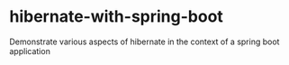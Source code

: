 # hibernate-with-spring-boot
Demonstrate various aspects of hibernate in the context of a spring boot application
